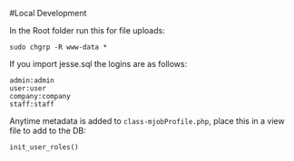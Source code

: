 #Local Development

In the Root folder run this for file uploads:
```
sudo chgrp -R www-data *
```

If you import jesse.sql the logins are as follows:

    admin:admin
    user:user
    company:company
    staff:staff

Anytime metadata is added to `class-mjobProfile.php`, place this in a view file to add to
the DB:

    init_user_roles()
